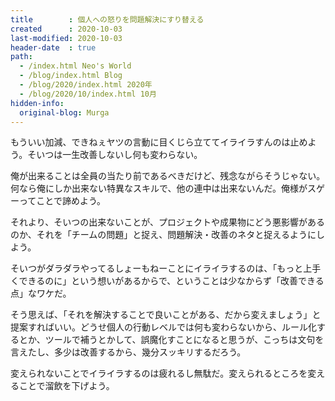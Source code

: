 ```yaml
---
title        : 個人への怒りを問題解決にすり替える
created      : 2020-10-03
last-modified: 2020-10-03
header-date  : true
path:
  - /index.html Neo's World
  - /blog/index.html Blog
  - /blog/2020/index.html 2020年
  - /blog/2020/10/index.html 10月
hidden-info:
  original-blog: Murga
---
```


もういい加減、できねぇヤツの言動に目くじら立ててイライラすんのは止めよう。そいつは一生改善しないし何も変わらない。

俺が出来ることは全員の当たり前であるべきだけど、残念ながらそうじゃない。何なら俺にしか出来ない特異なスキルで、他の連中は出来ないんだ。俺様がスゲーってことで諦めよう。

それより、そいつの出来ないことが、プロジェクトや成果物にどう悪影響があるのか、それを「チームの問題」と捉え、問題解決・改善のネタと捉えるようにしよう。

そいつがダラダラやってるしょーもねーことにイライラするのは、「もっと上手くできるのに」という想いがあるからで、ということは少なからず「改善できる点」なワケだ。

そう思えば、「それを解決することで良いことがある、だから変えましょう」と提案すればいい。どうせ個人の行動レベルでは何も変わらないから、ルール化するとか、ツールで補うとかして、誤魔化すことになると思うが、こっちは文句を言えたし、多少は改善するから、幾分スッキリするだろう。

変えられないことでイライラするのは疲れるし無駄だ。変えられるところを変えることで溜飲を下げよう。

